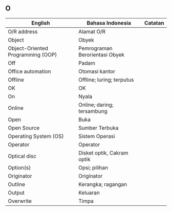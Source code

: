 ## O

| English			| Bahasa Indonesia		| Catatan		|
|-------------------|-----------------------|---------------|
| O/R address 		| Alamat O/R 			| |
| Object 			| Obyek 				| |
| Object-Oriented Programming (OOP) | Pemrograman Berorientasi Obyek | |
| Off 				| Padam 				| |
| Office automation | Otomasi kantor 		| |
| Offline 			| Offline; luring; terputus | |
| OK 				| OK 					| |
| On 				| Nyala 				| |
| Online 			| Online; daring; tersambung | |
| Open 				| Buka 					| |
| Open Source	 	| Sumber Terbuka 		| |
| Operating System (OS)  | Sistem Operasi 	| |
| Operator 			| Operator 				| |
| Optical disc 		| Disket optik, Cakram optik | |
| Option(s) 		| Opsi; pilihan 		| |
| Originator 		| Originator 			| |
| Outline 			| Kerangka; ragangan 	| |
| Output 			| Keluaran 				| |
| Overwrite 		| Timpa 				| |